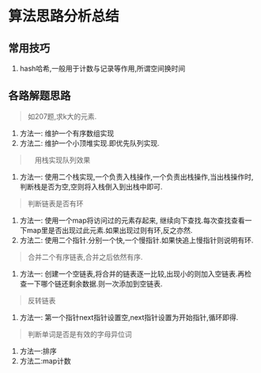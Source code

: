 # 算法思路分析总结
## 常用技巧
1. hash哈希,一般用于计数与记录等作用,所谓空间换时间

## 各路解题思路
> 如207题,求k大的元素.
1. 方法一: 维护一个有序数组实现
1. 方法二: 维护一个小顶堆实现.即优先队列实现.

>　用栈实现队列效果
1. 方法一: 使用二个栈实现,一个负责入栈操作,一个负责出栈操作,当出栈操作时,判断栈是否为空,空则将入栈倒入到出栈中即可.

> 判断链表是否有环
1. 方法一: 使用一个map将访问过的元素存起来, 继续向下查找.每次查找查看一下map里是否出现过此元素.如果出现过则有环,反之亦然.
1. 方法二: 使用二个指针.分别一个快,一个慢指针.如果快追上慢指针则说明有环.

> 合并二个有序链表,合并之后依然有序.
1. 方法一: 创建一个空链表,将合并的链表逐一比较,出现小的则加入空链表.再检查一下哪个链还剩余数据.则一次添加到空链表.

> 反转链表
1. 方法一: 第一个指针next指针设置空,next指针设置为开始指针,循环即得.

> 判断单词是否是有效的字母异位词   
1. 方法一:排序
1. 方法二:map计数 
